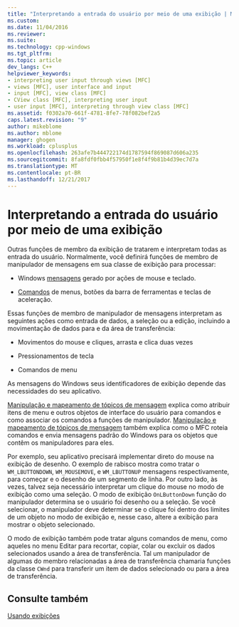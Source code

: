 ```yaml
---
title: "Interpretando a entrada do usuário por meio de uma exibição | Microsoft Docs"
ms.custom: 
ms.date: 11/04/2016
ms.reviewer: 
ms.suite: 
ms.technology: cpp-windows
ms.tgt_pltfrm: 
ms.topic: article
dev_langs: C++
helpviewer_keywords:
- interpreting user input through views [MFC]
- views [MFC], user interface and input
- input [MFC], view class [MFC]
- CView class [MFC], interpreting user input
- user input [MFC], interpreting through view class [MFC]
ms.assetid: f0302a70-661f-4781-8fe7-78f082bef2a5
caps.latest.revision: "9"
author: mikeblome
ms.author: mblome
manager: ghogen
ms.workload: cplusplus
ms.openlocfilehash: 263afe7b444722174d1787594f869087d606a235
ms.sourcegitcommit: 8fa8fdf0fbb4f57950f1e8f4f9b81b4d39ec7d7a
ms.translationtype: MT
ms.contentlocale: pt-BR
ms.lasthandoff: 12/21/2017
---
```

# <a name="interpreting-user-input-through-a-view"></a>Interpretando a entrada do usuário por meio de uma exibição
Outras funções de membro da exibição de tratarem e interpretam todas as entrada do usuário. Normalmente, você definirá funções de membro de manipulador de mensagens em sua classe de exibição para processar:  
  
-   Windows [mensagens](../mfc/messages.md) gerado por ações de mouse e teclado.  
  
-   [Comandos](../mfc/user-interface-objects-and-command-ids.md) de menus, botões da barra de ferramentas e teclas de aceleração.  
  
 Essas funções de membro de manipulador de mensagens interpretam as seguintes ações como entrada de dados, a seleção ou a edição, incluindo a movimentação de dados para e da área de transferência:  
  
-   Movimentos do mouse e cliques, arrasta e clica duas vezes  
  
-   Pressionamentos de tecla  
  
-   Comandos de menu  
  
 As mensagens do Windows seus identificadores de exibição depende das necessidades do seu aplicativo.  
  
 [Manipulação e mapeamento de tópicos de mensagem](../mfc/message-handling-and-mapping.md) explica como atribuir itens de menu e outros objetos de interface do usuário para comandos e como associar os comandos a funções de manipulador. [Manipulação e mapeamento de tópicos de mensagem](../mfc/message-handling-and-mapping.md) também explica como o MFC roteia comandos e envia mensagens padrão do Windows para os objetos que contêm os manipuladores para eles.  
  
 Por exemplo, seu aplicativo precisará implementar direto do mouse na exibição de desenho. O exemplo de rabisco mostra como tratar o `WM_LBUTTONDOWN`, `WM_MOUSEMOVE`, e `WM_LBUTTONUP` mensagens respectivamente, para começar e o desenho de um segmento de linha. Por outro lado, às vezes, talvez seja necessário interpretar um clique do mouse no modo de exibição como uma seleção. O modo de exibição `OnLButtonDown` função do manipulador determina se o usuário foi desenho ou a seleção. Se você selecionar, o manipulador deve determinar se o clique foi dentro dos limites de um objeto no modo de exibição e, nesse caso, altere a exibição para mostrar o objeto selecionado.  
  
 O modo de exibição também pode tratar alguns comandos de menu, como aqueles no menu Editar para recortar, copiar, colar ou excluir os dados selecionados usando a área de transferência. Tal um manipulador de algumas do membro relacionadas a área de transferência chamaria funções da classe `CWnd` para transferir um item de dados selecionado ou para a área de transferência.  
  
## <a name="see-also"></a>Consulte também  
 [Usando exibições](../mfc/using-views.md)


